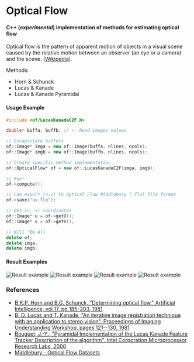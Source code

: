 # Optical Flow
#### C++ (_experimental_) implementation of methods for estimating optical flow

Optical flow is the pattern of apparent motion of objects in a visual scene caused by the relative motion between an observer (an eye or a camera) and the scene. ([Wikipedia](https://en.wikipedia.org/wiki/Optical_flow/)).

Methods:
* Horn & Schunck
* Lucas & Kanade
* Lucas & Kanade Pyramidal

#### Usage Example
```cpp
#include <of/LucasKanadeC2F.h>

double* buffa, buffb; // <- Read images values

// Encapsulate buffers
of::Image* imga = new of::Image(buffa, nlines, ncols);
of::Image* imgb = new of::Image(buffb, nlines, ncols);

// Create specific method implementation
of::OpticalFlow* of = new of::LucasKanadeC2F(imga, imgb);

// Run!
of->compute();

// Can export (u,v) to Optical Flow Middlebury (.flo) file format
of->save("uv.flo");

// Get (u, v) coordinates
of::Image* u = of->getU();
of::Image* v = of->getV();

// Kill 'Em All
delete of;
delete imga;
delete imgb;
```

#### Result Examples
![Result example](https://github.com/uba/of/wiki/images/lkc2f-animation-Basketball.gif)
![Result example](https://github.com/uba/of/wiki/images/lkc2f-animation-Backyard.gif)
![Result example](https://github.com/uba/of/wiki/images/lkc2f-animation-Evergreen.gif)
![Result example](https://github.com/uba/of/wiki/images/lkc2f-animation-Mequon.gif)

### References
* [B.K.P. Horn and B.G. Schunck, "Determining optical flow." Artificial Intelligence, vol 17, pp 185–203, 1981](http://dspace.mit.edu/handle/1721.1/6337)
* [B. D. Lucas and T. Kanade, "An iterative image registration technique with an application to stereo vision". Proceedings of Imaging Understanding Workshop, pages 121--130, 1981]( http://www-cse.ucsd.edu/classes/sp02/cse252/lucaskanade81.pdf)
* [Bouguet, J.-Y., "Pyramidal Implementation of the Lucas Kanade Feature Tracker Description of the algorithm". Intel Corporation Microprocessor Research Labs, 2000](http://robots.stanford.edu/cs223b04/algo_tracking.pdf)
* [Middlebury - Optical Flow Datasets](http://vision.middlebury.edu/flow/)
